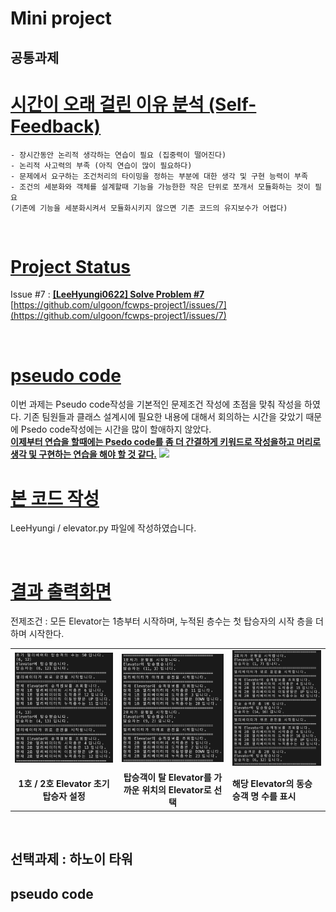 # Mini project

## 공통과제

# <ins><b>시간이 오래 걸린 이유 분석 (Self-Feedback)</b></ins>

    - 장시간동안 논리적 생각하는 연습이 필요 (집중력이 떨어진다)
    - 논리적 사고력의 부족 (아직 연습이 많이 필요하다)
    - 문제에서 요구하는 조건처리의 타이밍을 정하는 부분에 대한 생각 및 구현 능력이 부족
    - 조건의 세분화와 객체를 설계할때 기능을 가능한한 작은 단위로 쪼개서 모듈화하는 것이 필요
    (기존에 기능을 세분화시켜서 모듈화시키지 않으면 기존 코드의 유지보수가 어렵다)

<br/>

# <ins><b>Project Status</b></ins>

Issue #7 : <b><ins>[LeeHyungi0622] Solve Problem #7</ins></b>
[https://github.com/ulgoon/fcwps-project1/issues/7](https://github.com/ulgoon/fcwps-project1/issues/7)

<br/>

# <ins><b>pseudo code</b></ins>

이번 과제는 Pseudo code작성을 기본적인 문제조건 작성에 초점을 맞춰 작성을 하였다. 기존 팀원들과 클래스 설계시에 필요한 내용에 대해서 회의하는 시간을 갖았기 때문에 Psedo code작성에는 시간을 많이 할애하지 않았다. <br/>
**<ins>이제부터 연습을 할때에는 Psedo code를 좀 더 간결하게 키워드로 작성을하고 머리로 생각 및 구현하는 연습을 해야 할 것 같다.</ins>**
<img src="img/210220_main_assignment_psedo_code.png"/>

# <ins><b>본 코드 작성</b></ins>

LeeHyungi / elevator.py 파일에 작성하였습니다.

<br/>

# <ins><b>결과 출력화면</b></ins>

전제조건 : 모든 Elevator는 1층부터 시작하며, 누적된 층수는 첫 탑승자의 시작 층을 더하며 시작한다.

<table>
    <tr>
        <td>
            <img src="img/210220_elevator_simulation_start.png"/>
        </td>
        <td>
            <img src="img/210220_elevator_simulation_next1.png"/>
        </td>
        <td>
            <img src="img/210220_elevator_co_passenger.png"/>
        </td>
    </tr>
    <tr>
        <td align="center">
            <b>1호 / 2호 Elevator 초기 탑승자 설정</b>
        </td>
        <td align="center">
            <b>탑승객이 탈 Elevator를 가까운 위치의 Elevator로 선택 </b>
        </td>
        <td>
            <b>해당 Elevator의 동승 승객 명 수를 표시</b>
        </td>
    </tr>
</table>

<br/>

## 선택과제 : 하노이 타워

## pseudo code
